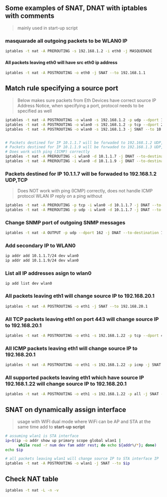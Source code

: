 ## Some examples of SNAT, DNAT with iptables with comments
> mainly used in start-up script

### masquarade all outgoing packets to be WLAN0 IP
```sh
iptables -t nat -A PREROUTING -s 192.168.1.2 -i eth0 -j MASQUERADE
```

#### All packets leaving eth0 will have src eth0 ip address
```sh
iptables -t nat -A POSTROUTING -o eth0 -j SNAT --to 192.168.1.1
```

## Match rule specifying a source port
> Below makes sure packets from Eth Devices have correct source IP Address
> Notice, when specifying a port, protocol needs to be specified as well
```sh
iptables -t nat -A POSTROUTING -o wlan0 -s 192.168.1.2 -p udp --dport 16020 -j SNAT --to 10.1.1.7:51889
iptables -t nat -A POSTROUTING -o wlan0 -s 192.168.1.2 -p tcp --dport 21 -j SNAT --to 10.1.1.7:21
iptables -t nat -A POSTROUTING -o wlan0 -s 192.168.1.3 -j SNAT --to 10.1.1.9


# Packets destined for IP 10.1.1.7 will be forwaded to 192.168.1.2 UDP,TCP
# Packets destined for IP 10.1.1.9 will be forwaded to 192.168.1.3 UDP,TCP
# Does work with ping (ICMP) correctly
iptables -t nat -A PREROUTING -i wlan0 -d 10.1.1.7 -j DNAT --to-destination 192.168.1.2
iptables -t nat -A PREROUTING -i wlan0 -d 10.1.1.9 -j DNAT --to-destination 192.168.1.3
```

### Packets destined for IP 10.1.1.7 will be forwaded to 192.168.1.2 UDP,TCP
> Does NOT work with ping (ICMP) correctly, does not handle ICMP protocol
> WLAN IP reply on a ping without
```sh
iptables -t nat -A PREROUTING -p tcp -i wlan0 -d 10.1.1.7 -j DNAT --to-destination 192.168.1.2
iptables -t nat -A PREROUTING -p udp -i wlan0 -d 10.1.1.7 -j DNAT --to-destination 192.168.1.2
```

### Change SNMP port of outgoing SNMP messages
```sh
iptables -t nat -A OUTPUT -p udp --dport 162 -j DNAT --to-destination 192.168.1.33:1162
```

### Add secondary IP to WLAN0
```sh
ip addr add 10.1.1.7/24 dev wlan0
ip addr add 10.1.1.9/24 dev wlan0
```
### List all IP addresses asign to wlan0
```ip add list dev wlan0```

### All packets leaving eth1 will change source IP to 192.168.20.1
```sh
iptables -t nat -A POSTROUTING -o eth1 -j SNAT --to 192.168.20.1
```

### All TCP packets leaving eth1 on port 443 will change source IP to 192.168.20.1
```sh
iptables -t nat -A POSTROUTING -o eth1 -s 192.168.1.22 -p tcp --dport 443 -j SNAT --to 192.168.20.1:443
```

### All ICMP packets leaving eth1 will change source IP to 192.168.20.1
```sh
iptables -t nat -A POSTROUTING -o eth1 -s 192.168.1.22 -p icmp -j SNAT --to 192.168.20.1
```

### All supported packets leaving eth1 which have source IP 192.168.1.22 will change source IP to 192.168.20.1
```sh
iptables -t nat -A POSTROUTING -o eth1 -s 192.168.1.22 -p all -j SNAT --to 192.168.20.1
```

## SNAT on dynamically assign interface

> usage with WIFI dual mode where WiFi can be AP and STA at the same time
> add to **start-up script**
```sh
# assuming wlan1 is STA interface
ip=$(ip -o addr show up primary scope global wlan1 |
      while read -r num dev fam addr rest; do echo ${addr%/*}; done)
echo $ip

# all packets leaving wlan1 will change source IP to STA interface IP
iptables -t nat -A POSTROUTING -o wlan1 -j SNAT --to $ip
```

## Check NAT table

```sh
iptables -t nat -L -n -v
```
